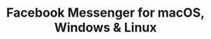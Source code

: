 ---
name: Facebook Messenger
url: 'https://messenger.com'
category: Social Networking
title: 'Facebook Messenger for macOS, Windows & Linux'
key: facebook-messenger

---